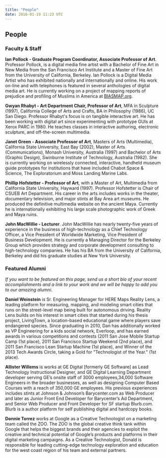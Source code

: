 ```yaml
---
title: "People"
date: 2016-01-19 11:23 UTC
---
```

## People
### Faculty & Staff

**Ian Pollock - Graduate Program Coordinator, Associate Professor of Art**. Professor Pollock, is a digital media fine artist with a Bachelor of Fine Art in New Media from the San Francisco Art Institute and a Master of Fine Art from the University of California, Berkeley. Ian Pollock is a Digital Media Artist who has exhibited nationally and internationally and online. His work on-line and with telephones is featured in several anthologies of digital media art. He is currently working on a project of mapping reports of prejudice and profiling of Muslims in America at [BIASMAP.org](http://biasmap.org/).

**Gwyan Rhabyt - Art Department Chair, Professor of Art**, MFA in Sculpture (1997), California College of Arts and Crafts, BA in Philosophy (1986), UC San Diego. Professor Rhabyt's focus is on tangible interactive art. He has been working with digital art since experimenting with prototype GUIs at Xerox PARC in 1980. He teaches classes in interactive authoring, electronic sculpture, and off-the-screen multimedia.

**Janet Green - Associate Professor of Art**, Masters of Arts (Multimedia), California State University, East Bay (2002), Master of Arts (Communications), Monash University, Australia (1997) and Bachelor of Arts (Graphic Design), Swinburne Institute of Technology, Australia (1982). She is currently working on wirelessly connected, interactive, handheld museum guide prototypes for institutions that have included Chabot Space & Science, The Exploratorium and Moss Landing Marine Labs.

**Phillip Hofstetter - Professor of Art**, with a Master of Art, Multimedia from California State University, Hayward (1997). Professor Hofstetter is Chair of CSUEB Art Department. His career in the arts includes works in the theater, documentary television, and major stints at Bay Area art museums. He produced the definitive multimedia website on the ancient Maya. Currently he is internationally exhibiting his large scale photographic work of Greek and Maya ruins.

**John MacWillie - Lecturer**. John MacWillie has nearly twenty-five years of experience in the business of high-technology as a Chief Technology Officer, a Vice President of Worldwide Marketing, Vice President of Business Development. He is currently a Managing Director for the Berkeley Group which provides strategy and corporate development consulting to high-technology companies. He has his BA from the University of California, Berkeley and did his graduate studies at New York University.

### Featured Alumni
*If you want to be featured on this page, send us a short bio of your recent accomplishments and a link to your work and we will be happy to add you to our amazing alumni.*

**Daniel Weinstein** is  Sr. Engineering Manager for HERE Maps Reality Lens, a leading platform for measuring, mapping, and modeling smart cities that runs on the street-level map being built for autonomous driving. Reality Lens builds on his interest in smart cities that started during his thesis project, LivingTown, a location-based educational game where players save endangered species. Since graduating in 2010, Dan has additionally worked as VP Engineering for a kids social network, Everloop, and has earned awards in various competitions and contests (2011 San Jose Mobile Startup Camp (1st place), 2011 San Francisco Startup Weekend (2nd place), and 2011 San Francisco Lean Startup Machine (1st place), and Winner of the 2013 Tech Awards Circle, taking a Gold for "Technologist of the Year." (1st place).

**Allister Willems** is works at GE Digital [formerly GE Software] as Lead Technology Instructional Designer, and GE Digital Learning Department developer serving GE’s onsite staff of 3000 employees,34,000 Software Engineers in the broader businesses, as well as designing Computer Based Courses with a reach of 350,000 GE employees. His previous experiences includes stints at Johnson & Johnson’s Barycenter.com as Web Producer and later as Junior Front End Developer for Barycenter’s Ad Department, and Senior Web Producer and Front Developer for SF startup Blurb.com. Blurb is a author platform for self publishing digital and hardcopy books.

**Donnie Torrez** works at Google as a Creative Technologist on a marketing team called the ZOO. The ZOO is the global creative think tank within Google that helps the biggest brands and their agencies to exploit the creative and technical potential of Google’s products and platforms in their digital marketing campaigns. As a Creative Technologist, Donald is responsible for leading cutting-edge technology exploration and education for the west coast region of his team and external partners.
